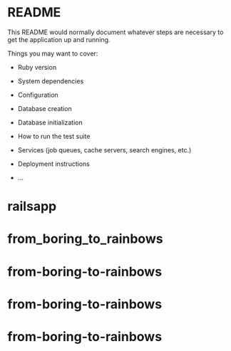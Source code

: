 # README

This README would normally document whatever steps are necessary to get the
application up and running.

Things you may want to cover:

* Ruby version

* System dependencies

* Configuration

* Database creation

* Database initialization

* How to run the test suite

* Services (job queues, cache servers, search engines, etc.)

* Deployment instructions

* ...
# railsapp
# from_boring_to_rainbows
# from-boring-to-rainbows
# from-boring-to-rainbows
# from-boring-to-rainbows
